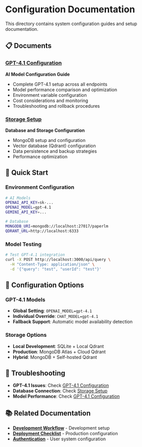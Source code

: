 # Configuration Documentation

This directory contains system configuration guides and setup documentation.

## 📋 Documents

### [GPT-4.1 Configuration](./GPT4.1_CONFIGURATION.md)
**AI Model Configuration Guide**
- Complete GPT-4.1 setup across all endpoints
- Model performance comparison and optimization
- Environment variable configuration
- Cost considerations and monitoring
- Troubleshooting and rollback procedures

### [Storage Setup](./STORAGE_SETUP.md)
**Database and Storage Configuration**
- MongoDB setup and configuration
- Vector database (Qdrant) configuration
- Data persistence and backup strategies
- Performance optimization

## 🚀 Quick Start

### Environment Configuration
```bash
# AI Models
OPENAI_API_KEY=sk-...
OPENAI_MODEL=gpt-4.1
GEMINI_API_KEY=...

# Database
MONGODB_URI=mongodb://localhost:27017/paperlm
QDRANT_URL=http://localhost:6333
```

### Model Testing
```bash
# Test GPT-4.1 integration
curl -X POST http://localhost:3000/api/query \
  -H "Content-Type: application/json" \
  -d '{"query": "test", "userId": "test"}'
```

## 🔧 Configuration Options

### GPT-4.1 Models
- **Global Setting**: `OPENAI_MODEL=gpt-4.1`
- **Individual Override**: `CHAT_MODEL=gpt-4.1`
- **Fallback Support**: Automatic model availability detection

### Storage Options
- **Local Development**: SQLite + Local Qdrant
- **Production**: MongoDB Atlas + Cloud Qdrant
- **Hybrid**: MongoDB + Self-hosted Qdrant

## 🐛 Troubleshooting

- **GPT-4.1 Issues**: Check [GPT-4.1 Configuration](./GPT4.1_CONFIGURATION.md#troubleshooting)
- **Database Connection**: Check [Storage Setup](./STORAGE_SETUP.md)
- **Model Performance**: Check [GPT-4.1 Configuration](./GPT4.1_CONFIGURATION.md#performance-monitoring)

## 📚 Related Documentation

- **[Development Workflow](../development/DEV_WORKFLOW.md)** - Development setup
- **[Deployment Checklist](../deployment/DEPLOYMENT_CHECKLIST.md)** - Production configuration
- **[Authentication](../authentication/)** - User system configuration